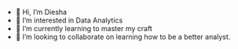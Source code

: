 - 👋 Hi, I’m Diesha 
- 👀 I’m interested in Data Analytics
- 🌱 I’m currently learning to master my craft
- 💞️ I’m looking to collaborate on learning how to be a better analyst.
  

<!---
DieshaF/DieshaF is a ✨ special ✨ repository because its `README.md` (this file) appears on your GitHub profile.
You can click the Preview link to take a look at your changes.
--->
